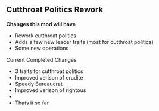 ## Cutthroat Politics Rework
<strong> Changes this mod will have </strong>
<ul>
  <li>Rework cutthroat politics</li>
  <li>Adds a few new leader traits (most for cutthroat politics)</li>
  <li>Some new operations </li>
</ul>
<bold> Current Completed Changes </bold>
<ul>
  <li>3 traits for cutthroat politics</li>
    <li>Improved verison of erudite</li>
    <li>Speedy Bureaucrat</li>
    <li>Improved verison of rightous<li>
  <li>Thats it so far</li>
